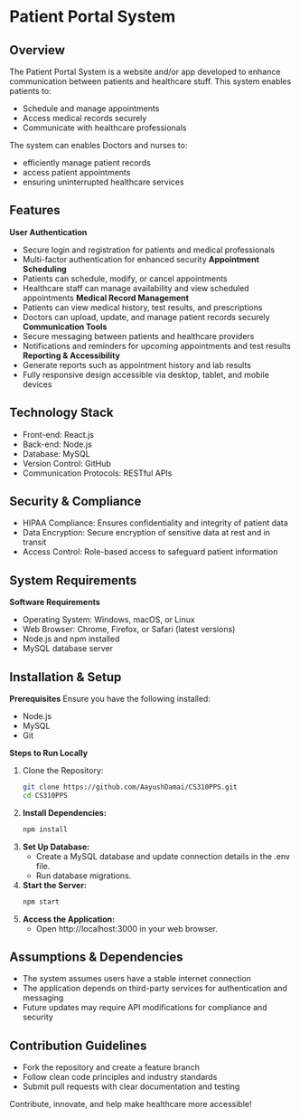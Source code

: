 # Patient Portal System

## Overview
The Patient Portal System is a website and/or app developed to enhance communication between patients and healthcare stuff. This system enables patients to:
- Schedule and manage appointments
- Access medical records securely
- Communicate with healthcare professionals

The system can enables Doctors and nurses to:
- efficiently manage patient records
- access patient appointments
- ensuring uninterrupted healthcare services

## Features
**User Authentication**
- Secure login and registration for patients and medical professionals
- Multi-factor authentication for enhanced security
**Appointment Scheduling**
- Patients can schedule, modify, or cancel appointments
- Healthcare staff can manage availability and view scheduled appointments
**Medical Record Management**
- Patients can view medical history, test results, and prescriptions
- Doctors can upload, update, and manage patient records securely
**Communication Tools**
- Secure messaging between patients and healthcare providers
- Notifications and reminders for upcoming appointments and test results
**Reporting & Accessibility**
- Generate reports such as appointment history and lab results
- Fully responsive design accessible via desktop, tablet, and mobile devices

## Technology Stack
- Front-end: React.js
- Back-end: Node.js
- Database: MySQL
- Version Control: GitHub
- Communication Protocols: RESTful APIs

## Security & Compliance
- HIPAA Compliance: Ensures confidentiality and integrity of patient data
- Data Encryption: Secure encryption of sensitive data at rest and in transit
- Access Control: Role-based access to safeguard patient information

## System Requirements
**Software Requirements**
- Operating System: Windows, macOS, or Linux
- Web Browser: Chrome, Firefox, or Safari (latest versions)
- Node.js and npm installed
- MySQL database server

## Installation & Setup
**Prerequisites**
Ensure you have the following installed:
- Node.js
- MySQL
- Git

**Steps to Run Locally**
1.	Clone the Repository:
    ```bash
    git clone https://github.com/AayushDamai/CS310PPS.git
    cd CS310PPS
    ```
3.	**Install Dependencies:**
    ```bash
    npm install
    ```
4.	**Set Up Database:**
    - Create a MySQL database and update connection details in the .env file.
    - Run database migrations.
5.	**Start the Server:**
    ```bash
    npm start
    ```
6.	**Access the Application:**
    - Open http://localhost:3000 in your web browser.

## Assumptions & Dependencies
- The system assumes users have a stable internet connection
- The application depends on third-party services for authentication and messaging
- Future updates may require API modifications for compliance and security

## Contribution Guidelines
- Fork the repository and create a feature branch
- Follow clean code principles and industry standards
- Submit pull requests with clear documentation and testing

Contribute, innovate, and help make healthcare more accessible!

